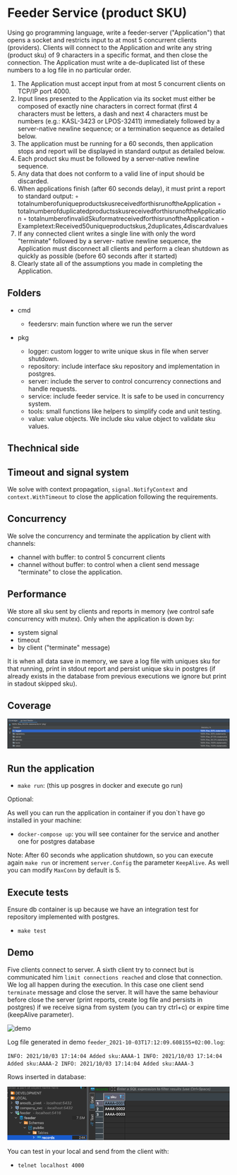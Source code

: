 # Feeder Service (product SKU)

Using go programming language, write a feeder-server ("Application") that opens a socket and restricts input to at most 5 concurrent clients (providers). Clients will connect to the Application and write any string (product sku) of 9 characters in a specific format, and then close the connection.
The Application must write a de-duplicated list of these numbers to a log file in no particular order.

1. The Application must accept input from at most 5 concurrent clients on TCP/IP port 4000.
2. Input lines presented to the Application via its socket must either be composed of exactly nine
   characters in correct format (first 4 characters must be letters, a dash and next 4 characters must be numbers (e.g.: KASL-3423 or LPOS-32411) immediately followed by a server-native newline sequence; or a termination sequence as detailed below.
3. The application must be running for a 60 seconds, then application stops and report will be displayed in standard output as detailed below.
4. Each product sku must be followed by a server-native newline sequence.
5. Any data that does not conform to a valid line of input should be discarded.
6. When applications finish (after 60 seconds delay), it must print a report to standard output:
   ◦ totalnumberofuniqueproductskusreceivedforthisrunoftheApplication
   ◦ totalnumberofduplicatedproductsskusreceivedforthisrunoftheApplication ◦ totalnumberofinvalidSkuformatreceivedforthisrunoftheApplication
   ◦ Exampletext:Received50uniqueproductskus,2duplicates,4discardvalues
7. If any connected client writes a single line with only the word "terminate" followed by a server- native newline sequence, the Application must disconnect all clients and perform a clean shutdown as quickly as possible (before 60 seconds after it started)
8. Clearly state all of the assumptions you made in completing the Application.

## Folders

- cmd
    - feedersrv: main function where we run the server
  
- pkg
    - logger: custom logger to write unique skus in file when server shutdown.
    - repository: include interface sku repository and implementation in postgres. 
    - server: include the server to control concurrency connections and handle requests.
    - service: include feeder service. It is  safe to be used in concurrency system. 
    - tools: small functions like helpers to simplify code and unit testing.
    - value: value objects. We include sku value object to validate sku values.
    
## Thechnical side

## Timeout and signal system

We solve with context propagation, `signal.NotifyContext` and `context.WithTimeout` to close the application following the 
requirements.

## Concurrency

We solve the concurrency and terminate the application by client with channels:

- channel with buffer: to control 5 concurrent clients
- channel without buffer: to control when a client send message "terminate" to close the application.

## Performance

We store all sku sent by clients and reports in memory (we control safe concurrency with mutex). Only when the application
is down by:

- system signal
- timeout
- by client ("terminate" message)

It is when all data save in memory, we save a log file with uniques sku for that running, print in stdout report and 
persist unique sku in postgres (if already exists in the database from previous executions we ignore but print 
in stadout skipped sku).

## Coverage

![coverage](doc/coverage.png)

## Run the application

- `make run`: (this up posgres in docker and execute go run)

Optional:

As well you can run the application in container if you don`t have go installed in your machine:

- `docker-compose up`: you will see container for the service and another one for postgres database 

Note: After 60 seconds whe application shutdown, so you can execute again `make run` or increment `server.Config` the 
parameter `KeepAlive`. As well you can modify `MaxConn` by default is 5.

## Execute tests

Ensure db container is up because we have an integration test for repository implemented with postgres.

- `make test`

## Demo

Five clients connect to server. A sixth client try to connect but is communicated him `limit connections reached` and
close that connection. We log all happen during the execution.
In this case one client send `terminate` message and close the server. It will have the same behaviour before
close the server (print reports, create log file and persists in postgres) if we receive signa from system (you can try ctrl+c)
or expire time (keepAlive parameter).

![demo](doc/demo.gif)

Log file generated in demo `feeder_2021-10-03T17:12:09.608155+02:00.log`:

`
INFO: 2021/10/03 17:14:04 Added sku:AAAA-1
INFO: 2021/10/03 17:14:04 Added sku:AAAA-2
INFO: 2021/10/03 17:14:04 Added sku:AAAA-3
`

Rows inserted in database:

![database](doc/database.png)

You can test in your local and send from the client with:

- `telnet localhost 4000`
